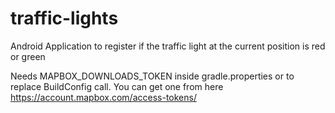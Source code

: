 # traffic-lights
Android Application to register if the traffic light at the current position is red or green

Needs MAPBOX_DOWNLOADS_TOKEN inside gradle.properties or to replace BuildConfig call. You can get one from here https://account.mapbox.com/access-tokens/
